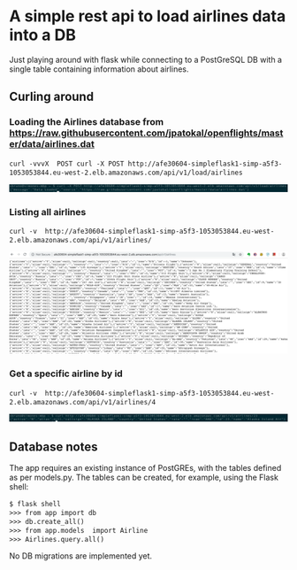 # A simple rest api to load airlines data into a DB

Just playing around with flask while connecting to a PostGreSQL DB with a single table containing information about airlines.

## Curling around

### Loading the Airlines database from https://raw.githubusercontent.com/jpatokal/openflights/master/data/airlines.dat

    curl -vvvX  POST curl -X POST http://afe30604-simpleflask1-simp-a5f3-1053053844.eu-west-2.elb.amazonaws.com/api/v1/load/airlines
    
![load](load_data.png "load")

    
### Listing all airlines

    curl -v  http://afe30604-simpleflask1-simp-a5f3-1053053844.eu-west-2.elb.amazonaws.com/api/v1/airlines/
   
![get_all_airlines](get_all_airlines.png "get_all_airlines")
   

### Get a specific airline by id

    curl -v  http://afe30604-simpleflask1-simp-a5f3-1053053844.eu-west-2.elb.amazonaws.com/api/v1/airlines/4
    
![get_single_airline](get_single_airline.png "get_single_airline")


## Database notes

The app requires an existing instance of PostGREs, with the tables defined as per models.py.
The tables can be created, for example, using the Flask shell:

    $ flask shell
    >>> from app import db
    >>> db.create_all()
    >>> from app.models  import Airline
    >>> Airlines.query.all()
    
No DB migrations are implemented yet.

